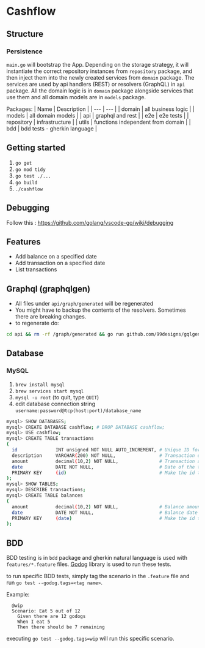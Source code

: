 # Cashflow

## Structure

### Persistence

`main.go` will bootstrap the App. Depending on the storage strategy, it will instantiate the correct repository instances from `repository` package, and then inject them into the newly created services from `domain` package. The services are used by api handlers (REST) or resolvers (GraphQL) in `api` package. All the domain logic is in `domain` package alongside services that use them and all domain models are in `models` package.

Packages:
| Name        | Description                       |
| ---         | ---                               |
| domain      | all business logic                |
| models      | all domain models                 |
| api         | graphql and rest                  |
| e2e         | e2e tests                         |
| repository  | infrastructure                    |
| utils       | functions independent from domain |
| bdd         | bdd tests - gherkin language      |

## Getting started

1. `go get`
2. `go mod tidy`
3. `go test ./...`
3. `go build`
4. `./cashflow`

## Debugging

Follow this : https://github.com/golang/vscode-go/wiki/debugging

## Features

- Add balance on a specified date
- Add transaction on a specified date
- List transactions

## Graphql (graphqlgen)

- All files under `api/graph/generated` will be regenerated
- You might have to backup the contents of the resolvers. Sometimes there are breaking changes.
- to regenerate do:

```sh
cd api && rm -rf /graph/generated && go run github.com/99designs/gqlgen generate && cd ..
```

## Database

### MySQL

1. `brew install mysql`
2. `brew services start mysql`
3. `mysql -u root` (to quit, type `QUIT`)
4. edit database connection string `username:password@tcp(host:port)/database_name`

```sh
mysql> SHOW DATABASES;
mysql> CREATE DATABASE cashflow; # DROP DATABASE cashflow;
mysql> USE cashflow;
mysql> CREATE TABLE transactions
(
  id              INT unsigned NOT NULL AUTO_INCREMENT, # Unique ID for the record
  description     VARCHAR(200) NOT NULL,                # Transaction description
  amount          decimal(10,2) NOT NULL,               # Transaction amount
  date            DATE NOT NULL,                        # Date of the transaction
  PRIMARY KEY     (id)                                  # Make the id the primary key
);
mysql> SHOW TABLES;
mysql> DESCRIBE transactions;
mysql> CREATE TABLE balances
(
  amount          decimal(10,2) NOT NULL,               # Balance amount
  date            DATE NOT NULL,                        # Balance date
  PRIMARY KEY     (date)                                # Make the id the primary key
);
```

## BDD

BDD testing is in `bdd` package and gherkin natural language is used with `features/*.feature` files.
[Godog](https://github.com/cucumber/godog/) library is used to run these tests.

to run specific BDD tests, simply tag the scenario in the `.feature` file and run `go test --godog.tags=<tag name>`.

Example:
```feature
  @wip
  Scenario: Eat 5 out of 12
    Given there are 12 godogs
    When I eat 5
    Then there should be 7 remaining
```
executing `go test --godog.tags=wip` will run this specific scenario.